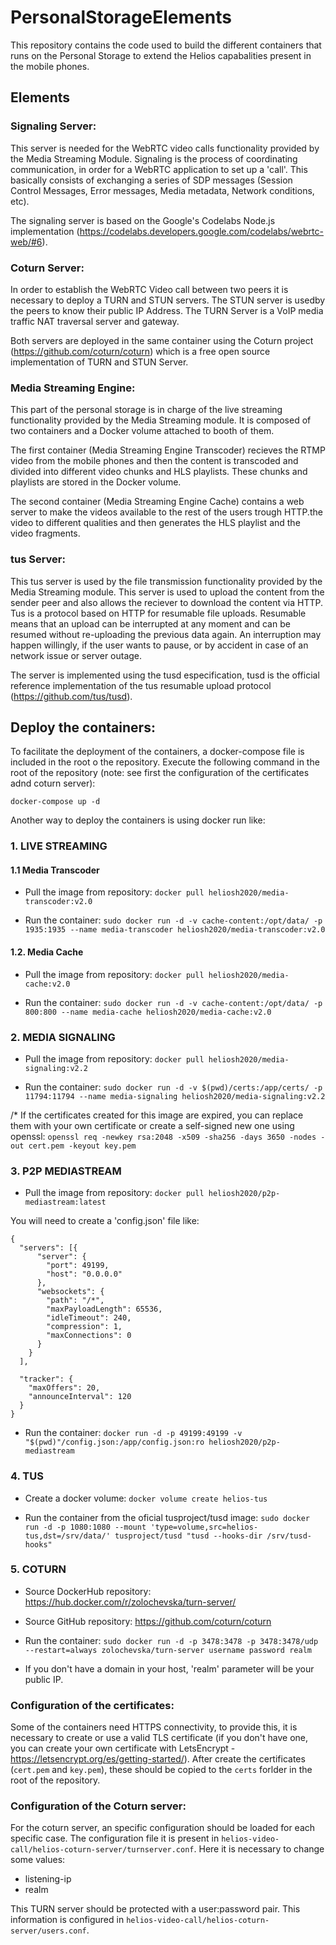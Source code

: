 # PersonalStorageElements

This repository contains the code used to build the different containers that runs on the Personal Storage to extend the Helios capabalities present in the mobile phones.



## Elements
### Signaling Server:
This server is needed for the WebRTC video calls functionality provided by the Media Streaming Module. Signaling is the process of coordinating communication, in order for a WebRTC application to set up a 'call'. This basically consists of exchanging a series of SDP messages (Session Control Messages, Error messages, Media metadata, Network conditions, etc).

The signaling server is based on the Google's Codelabs Node.js implementation (https://codelabs.developers.google.com/codelabs/webrtc-web/#6).

### Coturn Server:
In order to establish the WebRTC Video call between two peers it is necessary to deploy a TURN and STUN servers. The STUN server is usedby the peers to know their public IP Address. The TURN Server is a VoIP media traffic NAT traversal server and gateway.

Both servers are deployed in the same container using the Coturn project (https://github.com/coturn/coturn) which is a free open source implementation of TURN and STUN Server.

### Media Streaming Engine:
This part of the personal storage is in charge of the live streaming functionality provided by the Media Streaming module. It is composed of two containers and a Docker volume attached to booth of them. 

The first container (Media Streaming Engine Transcoder) recieves the RTMP video from the mobile phones and then the content is transcoded and divided into different video chunks and HLS playlists. These chunks and playlists are stored in the Docker volume.

The second container (Media Streaming Engine Cache) contains a web server to make the videos available to the rest of the users trough HTTP.the video to different qualities and then generates the HLS playlist and the video fragments. 


### tus Server:
This tus server is used by the file transmission functionality provided by the Media Streaming module. This server is used to upload the content from the sender peer and also allows the reciever to download the content via HTTP. Tus is a protocol based on HTTP for resumable file uploads. Resumable means that an upload can be interrupted at any moment and can be resumed without re-uploading the previous data again. An interruption may happen willingly, if the user wants to pause, or by accident in case of an network issue or server outage.

The server is implemented using the tusd especification, tusd is the official reference implementation of the tus resumable upload protocol (https://github.com/tus/tusd).

## Deploy the containers:
To facilitate the deployment of the containers, a docker-compose file is included in the root o the repository. Execute the following command in the root of the repository (note: see first the configuration of the certificates adnd coturn server):

```
docker-compose up -d
```

Another way to deploy the containers is using docker run like:

### 1. LIVE STREAMING 

#### 1.1 Media Transcoder

- Pull the image from repository: `docker pull heliosh2020/media-transcoder:v2.0`

- Run the container: `sudo docker run -d -v cache-content:/opt/data/ -p 1935:1935 --name media-transcoder heliosh2020/media-transcoder:v2.0`
	
#### 1.2. Media Cache

- Pull the image from repository: `docker pull heliosh2020/media-cache:v2.0`

- Run the container: `sudo docker run -d -v cache-content:/opt/data/ -p 800:800 --name media-cache heliosh2020/media-cache:v2.0`
	
### 2. MEDIA SIGNALING

- Pull the image from repository: `docker pull heliosh2020/media-signaling:v2.2`

- Run the container: `sudo docker run -d -v $(pwd)/certs:/app/certs/ -p 11794:11794 --name media-signaling heliosh2020/media-signaling:v2.2`
	
/* If the certificates created for this image are expired, you can replace them with your own certificate or create a self-signed new one using openssl:
`openssl req -newkey rsa:2048 -x509 -sha256 -days 3650 -nodes -out cert.pem -keyout key.pem`

### 3. P2P MEDIASTREAM

- Pull the image from repository: `docker pull heliosh2020/p2p-mediastream:latest`

You will need to create a 'config.json' file like:

```
{
  "servers": [{
      "server": {
        "port": 49199,
        "host": "0.0.0.0"
      },
      "websockets": {
        "path": "/*",
        "maxPayloadLength": 65536,
        "idleTimeout": 240,
        "compression": 1,
        "maxConnections": 0
      }
    }
  ],

  "tracker": {
    "maxOffers": 20,
    "announceInterval": 120
  }
}
```

- Run the container: `docker run -d -p 49199:49199 -v "$(pwd)"/config.json:/app/config.json:ro heliosh2020/p2p-mediastream`

### 4. TUS 

- Create a docker volume: `docker volume create helios-tus`

- Run the container from the oficial tusproject/tusd image: `sudo docker run -d -p 1080:1080 --mount 'type=volume,src=helios-tus,dst=/srv/data/' tusproject/tusd "tusd --hooks-dir /srv/tusd-hooks"`

### 5. COTURN

- Source DockerHub repository: https://hub.docker.com/r/zolochevska/turn-server/

- Source GitHub repository: https://github.com/coturn/coturn

- Run the container: `sudo docker run -d -p 3478:3478 -p 3478:3478/udp --restart=always zolochevska/turn-server username password realm`

- If you don't have a domain in your host, 'realm' parameter will be your public IP.

### Configuration of the certificates: 
Some of the containers need HTTPS connectivity, to provide this, it is necessary to create or use a valid TLS certificate (if you don't have one, you can create your own certificate with LetsEncrypt - https://letsencrypt.org/es/getting-started/). After create the certificates (`cert.pem` and `key.pem`), these should be copied to the `certs` forlder in the root of the repository.

### Configuration of the Coturn server:
For the coturn server, an specific configuration should be loaded for each specific case. The configuration file it is present in `helios-video-call/helios-coturn-server/turnserver.conf`. Here it is necessary to change some values: 

* listening-ip
* realm

This TURN server should be protected with a user:password pair. This information is configured in `helios-video-call/helios-coturn-server/users.conf`.

